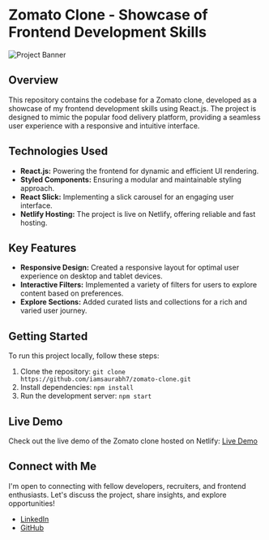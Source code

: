# Zomato Clone - Showcase of Frontend Development Skills

![Project Banner](https://github.com/iamsaurabh7/zomato_clone/assets/91486795/bd598267-c401-4b74-829b-67a5667fcc50)

## Overview

This repository contains the codebase for a Zomato clone, developed as a showcase of my frontend development skills using React.js. The project is designed to mimic the popular food delivery platform, providing a seamless user experience with a responsive and intuitive interface.

## Technologies Used

- **React.js:** Powering the frontend for dynamic and efficient UI rendering.
- **Styled Components:** Ensuring a modular and maintainable styling approach.
- **React Slick:** Implementing a slick carousel for an engaging user interface.
- **Netlify Hosting:** The project is live on Netlify, offering reliable and fast hosting.

## Key Features

- **Responsive Design:** Created a responsive layout for optimal user experience on desktop and tablet devices.
- **Interactive Filters:** Implemented a variety of filters for users to explore content based on preferences.
- **Explore Sections:** Added curated lists and collections for a rich and varied user journey.

## Getting Started

To run this project locally, follow these steps:

1. Clone the repository: `git clone https://github.com/iamsaurabh7/zomato-clone.git`
2. Install dependencies: `npm install`
3. Run the development server: `npm start`

## Live Demo

Check out the live demo of the Zomato clone hosted on Netlify: [Live Demo](https://zomato-clone-sv.netlify.app/)

## Connect with Me

I'm open to connecting with fellow developers, recruiters, and frontend enthusiasts. Let's discuss the project, share insights, and explore opportunities!

- [LinkedIn](https://www.linkedin.com/in/saurabhvermasv/)
- [GitHub](https://github.com/iamsaurabh7)
